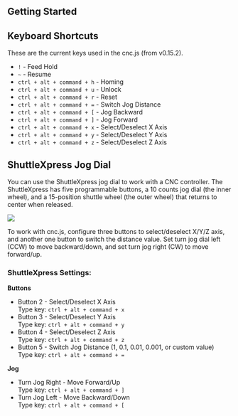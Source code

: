## Getting Started

## Keyboard Shortcuts
These are the current keys used in the cnc.js (from v0.15.2).
* `!` - Feed Hold
* `~` - Resume
* `ctrl + alt + command + h` - Homing
* `ctrl + alt + command + u` - Unlock
* `ctrl + alt + command + r` - Reset
* `ctrl + alt + command + =` - Switch Jog Distance
* `ctrl + alt + command + [` - Jog Backward
* `ctrl + alt + command + ]` - Jog Forward
* `ctrl + alt + command + x` - Select/Deselect X Axis
* `ctrl + alt + command + y` - Select/Deselect Y Axis
* `ctrl + alt + command + z` - Select/Deselect Z Axis

## ShuttleXpress Jog Dial
You can use the ShuttleXpress jog dial to work with a CNC controller. The ShuttleXpress has five programmable buttons, a 10 counts jog dial (the inner wheel), and a 15-position shuttle wheel (the outer wheel) that returns to center when released.

![](https://raw.githubusercontent.com/cheton/cnc.js/dev/media/ShuttleXpress.jpg)

To work with cnc.js, configure three buttons to select/deselect X/Y/Z axis, and another one button to switch the distance value. Set turn jog dial left (CCW) to move backward/down, and set turn jog right (CW) to move forward/up.

### ShuttleXpress Settings:

**Buttons**
* Button 2 - Select/Deselect X Axis<br>
  Type key: `ctrl + alt + command + x`
* Button 3 - Select/Deselect Y Axis<br>
  Type key: `ctrl + alt + command + y`
* Button 4 - Select/Deselect Z Axis<br>
  Type key: `ctrl + alt + command + z`
* Button 5 - Switch Jog Distance (1, 0.1, 0.01, 0.001, or custom value) <br>
  Type key: `ctrl + alt + command + =`

**Jog**
* Turn Jog Right - Move Forward/Up<br>
  Type key: `ctrl + alt + command + ]`
* Turn Jog Left - Move Backward/Down<br>
  Type key: `ctrl + alt + command + [`